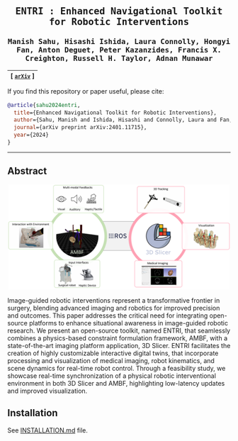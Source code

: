 <!---
# [ENTRI: Enhanced Navigational Toolkit for Robotic Interventions](https://arxiv.org/abs/2401.11715)
-->   

<div align="center">

<samp>

<h2> ENTRI : Enhanced Navigational Toolkit for Robotic Interventions </h2>

<h3> Manish Sahu, Hisashi Ishida, Laura Connolly, Hongyi Fan, Anton Deguet, Peter Kazanzides, Francis X. Creighton, Russell H. Taylor, Adnan Munawar </h3>

</samp>   

   
| **[ [```arXiv```](<https://arxiv.org/abs/2401.11715>) ]** |
|:-------------------:|

<!---
IEEE 2024, Transactions on Medical Robotics and Bionics (TMRB)
-->    

</div>

If you find this repository or paper useful, please cite:

```bibtex
@article{sahu2024entri,
  title={Enhanced Navigational Toolkit for Robotic Interventions},
  author={Sahu, Manish and Ishida, Hisashi and Connolly, Laura and Fan, Hongyi and Deguet, Anton and Kazanzides, Peter and Creighton, Francis X and Taylor, Russell H and Munawar, Adnan},
  journal={arXiv preprint arXiv:2401.11715},
  year={2024}
}
```
    
---

## Abstract

<p align="center">
<img src="figures/ENTRI.png" alt="ENTRI" width="500"/>
</p>

Image-guided robotic interventions represent a transformative frontier in surgery, blending advanced imaging and robotics for improved precision and outcomes. This paper addresses the critical need for integrating open-source platforms to enhance situational awareness in image-guided robotic research. We present an open-source toolkit, named ENTRI, that seamlessly combines a physics-based constraint formulation framework, AMBF, with a state-of-the-art imaging platform application, 3D Slicer. ENTRI facilitates the creation of highly customizable interactive digital twins, that incorporate processing and visualization of medical imaging, robot kinematics, and scene dynamics for real-time robot control. Through a feasibility study, we showcase real-time synchronization of a physical robotic interventional environment in both 3D Slicer and AMBF, highlighting low-latency updates and improved visualization.


## Installation

See [INSTALLATION.md](INSTALLATION.md) file.